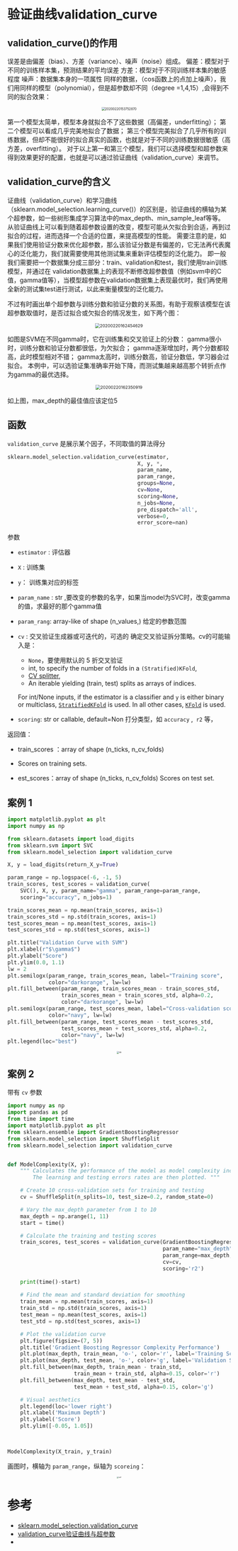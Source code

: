 # 验证曲线validation_curve

## validation_curve()的作用

误差是由偏差（bias）、方差（variance）、噪声（noise）组成。
偏差：模型对于不同的训练样本集，预测结果的平均误差
方差：模型对于不同训练样本集的敏感程度
噪声：数据集本身的一项属性
同样的数据，（cos函数上的点加上噪声），我们用同样的模型（polynomial），但是超参数却不同（degree =1,4,15）,会得到不同的拟合效果：

<center><img src="https://raw.githubusercontent.com/HG1227/image/master/img_tuchuang/20200709155824.png" alt="20200220153752870" style="zoom:50%;" /></center>

第一个模型太简单，模型本身就拟合不了这些数据（高偏差，underfitting）；
第二个模型可以看成几乎完美地拟合了数据；
第三个模型完美拟合了几乎所有的训练数据，但却不能很好的拟合真实的函数，也就是对于不同的训练数据很敏感（高方差，overfitting）。
对于以上第一和第三个模型，我们可以选择模型和超参数来得到效果更好的配置，也就是可以通过验证曲线（validation_curve）来调节。

## validation_curve的含义

证曲线（validation_curve）和学习曲线（sklearn.model_selection.learning_curve()）的区别是，验证曲线的横轴为某个超参数，如一些树形集成学习算法中的max_depth、min_sample_leaf等等。
从验证曲线上可以看到随着超参数设置的改变，模型可能从欠拟合到合适，再到过拟合的过程，进而选择一个合适的位置，来提高模型的性能。
需要注意的是，如果我们使用验证分数来优化超参数，那么该验证分数是有偏差的，它无法再代表魔心的泛化能力，我们就需要使用其他测试集来重新评估模型的泛化能力。
即一般我们需要把一个数据集分成三部分：train、validation和test，我们使用train训练模型，并通过在 validation数据集上的表现不断修改超参数值（例如svm中的C值，gamma值等），当模型超参数在validation数据集上表现最优时，我们再使用全新的测试集test进行测试，以此来衡量模型的泛化能力。

不过有时画出单个超参数与训练分数和验证分数的关系图，有助于观察该模型在该超参数取值时，是否过拟合或欠拟合的情况发生，如下两个图：

<center><img src="https://raw.githubusercontent.com/HG1227/image/master/img_tuchuang/20200709155803.png" alt="20200220162454629" style="zoom: 67%;" /></center>

如图是SVM在不同gamma时，它在训练集和交叉验证上的分数：
gamma很小时，训练分数和验证分数都很低，为欠拟合；
gamma逐渐增加时，两个分数都较高，此时模型相对不错；
gamma太高时，训练分数高，验证分数低，学习器会过拟合。
本例中，可以选验证集准确率开始下降，而测试集越来越高那个转折点作为gamma的最优选择。

<center><img src="https://raw.githubusercontent.com/HG1227/image/master/img_tuchuang/20200709155632.png" alt="20200220162350919" style="zoom:67%;" /></center>

如上图，max_depth的最佳值应该定位5

## 函数

`validation_curve` 是展示某个因子，不同取值的算法得分

```python
sklearn.model_selection.validation_curve(estimator, 
                                         X, y, *, 
                                         param_name, 
                                         param_range, 
                                         groups=None, 
                                         cv=None, 
                                         scoring=None, 
                                         n_jobs=None, 
                                         pre_dispatch='all', 
                                         verbose=0, 
                                         error_score=nan)
```

参数

- `estimator` : 评估器

- `X` : 训练集

- `y`： 训练集对应的标签

- `param_name` : str  ,要改变的参数的名字，如果当model为SVC时，改变gamma的值，求最好的那个gamma值

- `param_rang`: array-like of shape (n_values,) 给定的参数范围

- `cv` : 交叉验证生成器或可迭代的，可选的
  确定交叉验证拆分策略。cv的可能输入是：

  - `None`，要使用默认的 5 折交叉验证
  - int, to specify the number of folds in a `(Stratified)KFold`,
  - [CV splitter](https://scikit-learn.org/stable/glossary.html#term-cv-splitter),
  - An iterable yielding (train, test) splits as arrays of indices.

  For int/None inputs, if the estimator is a classifier and `y` is either binary or multiclass, [`StratifiedKFold`](https://scikit-learn.org/stable/modules/generated/sklearn.model_selection.StratifiedKFold.html#sklearn.model_selection.StratifiedKFold) is used. In all other cases, [`KFold`](https://scikit-learn.org/stable/modules/generated/sklearn.model_selection.KFold.html#sklearn.model_selection.KFold) is used.

- `scoring`: str or callable, default=Non  打分类型，如 `accuracy` ,` r2` 等，

返回值：

- train_scores  ：array of shape (n_ticks, n_cv_folds)
- Scores on training sets.

- est_scores：array of shape (n_ticks, n_cv_folds)
  Scores on test set.



## 案例 1

```python
import matplotlib.pyplot as plt
import numpy as np

from sklearn.datasets import load_digits
from sklearn.svm import SVC
from sklearn.model_selection import validation_curve

X, y = load_digits(return_X_y=True)

param_range = np.logspace(-6, -1, 5)
train_scores, test_scores = validation_curve(
    SVC(), X, y, param_name="gamma", param_range=param_range,
    scoring="accuracy", n_jobs=1)

train_scores_mean = np.mean(train_scores, axis=1)
train_scores_std = np.std(train_scores, axis=1)
test_scores_mean = np.mean(test_scores, axis=1)
test_scores_std = np.std(test_scores, axis=1)

plt.title("Validation Curve with SVM")
plt.xlabel(r"$\gamma$")
plt.ylabel("Score")
plt.ylim(0.0, 1.1)
lw = 2
plt.semilogx(param_range, train_scores_mean, label="Training score",
             color="darkorange", lw=lw)
plt.fill_between(param_range, train_scores_mean - train_scores_std,
                 train_scores_mean + train_scores_std, alpha=0.2,
                 color="darkorange", lw=lw)
plt.semilogx(param_range, test_scores_mean, label="Cross-validation score",
             color="navy", lw=lw)
plt.fill_between(param_range, test_scores_mean - test_scores_std,
                 test_scores_mean + test_scores_std, alpha=0.2,
                 color="navy", lw=lw)
plt.legend(loc="best")

```

<center><img src="https://raw.githubusercontent.com/HG1227/image/master/img_tuchuang/20200709155702.png" alt="va" style="zoom: 33%;" /></center>

## 案例 2

带有 `cv` 参数

```python
import numpy as np
import pandas as pd
from time import time
import matplotlib.pyplot as plt
from sklearn.ensemble import GradientBoostingRegressor
from sklearn.model_selection import ShuffleSplit
from sklearn.model_selection import validation_curve


def ModelComplexity(X, y):
    """ Calculates the performance of the model as model complexity increases.
        The learning and testing errors rates are then plotted. """

    # Create 10 cross-validation sets for training and testing
    cv = ShuffleSplit(n_splits=10, test_size=0.2, random_state=0)

    # Vary the max_depth parameter from 1 to 10
    max_depth = np.arange(1, 11)
    start = time()

    # Calculate the training and testing scores
    train_scores, test_scores = validation_curve(GradientBoostingRegressor(), X, y,
                                                 param_name="max_depth", 
                                                 param_range=max_depth, 
                                                 cv=cv, 
                                                 scoring='r2')
    
    print(time()-start)
    
    # Find the mean and standard deviation for smoothing
    train_mean = np.mean(train_scores, axis=1)
    train_std = np.std(train_scores, axis=1)
    test_mean = np.mean(test_scores, axis=1)
    test_std = np.std(test_scores, axis=1)

    # Plot the validation curve
    plt.figure(figsize=(7, 5))
    plt.title('Gradient Boosting Regressor Complexity Performance')
    plt.plot(max_depth, train_mean, 'o-', color='r', label='Training Score')
    plt.plot(max_depth, test_mean, 'o-', color='g', label='Validation Score')
    plt.fill_between(max_depth, train_mean - train_std,
                     train_mean + train_std, alpha=0.15, color='r')
    plt.fill_between(max_depth, test_mean - test_std,
                     test_mean + test_std, alpha=0.15, color='g')

    # Visual aesthetics
    plt.legend(loc='lower right')
    plt.xlabel('Maximum Depth')
    plt.ylabel('Score')
    plt.ylim([-0.05, 1.05])
    


ModelComplexity(X_train, y_train)
```

画图时，横轴为 `param_range`，纵轴为 `scoreing`：

<center><img src="https://raw.githubusercontent.com/HG1227/image/master/img_tuchuang/20200709155730.png" alt="va2" style="zoom: 25%;" /></center>

# 参考

- <a href="https://scikit-learn.org/stable/auto_examples/model_selection/plot_validation_curve.html#sphx-glr-auto-examples-model-selection-plot-validation-curve-py" target="_blank">sklearn.model_selection.validation_curve</a> 
- <a href="https://blog.csdn.net/lvchunyang66/article/details/104411659" target="_blank">validation_curve验证曲线与超参数</a> 
- <a href="" target="_blank"></a>


